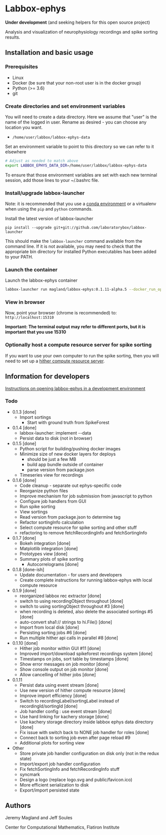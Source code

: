 # Labbox-ephys

**Under development** (and seeking helpers for this open source project)

Analysis and visualization of neurophysiology recordings and spike sorting results.

## Installation and basic usage

### Prerequisites

* Linux
* Docker (be sure that your non-root user is in the docker group)
* Python (>= 3.6)
* git

### Create directories and set environment variables

You will need to create a data directory. Here we assume that "user" is the name of the logged in user. Rename as desired - you can choose any location you want.

* `/home/user/labbox/labbox-ephys-data`

Set an environment variable to point to this directory so we can refer to it elsewhere

```bash
# Adjust as needed to match above
export LABBOX_EPHYS_DATA_DIR=/home/user/labbox/labbox-ephys-data
```

To ensure that those environment variables are set with each new terminal session, add those lines to your ~/.bashrc file.

### Install/upgrade labbox-launcher

Note: it is recommended that you use a [conda environment](https://docs.conda.io/projects/conda/en/latest/user-guide/tasks/manage-environments.html) or a virtualenv when using the `pip` and `python` commands.

Install the latest version of labbox-launcher

```
pip install --upgrade git+git://github.com/laboratorybox/labbox-launcher
```

This should make the `labbox-launcher` command available from the command line. If it is not available, you may need to check that the appropriate bin directory for installed Python executables has been added to your PATH.

### Launch the container

Launch the labbox-ephys container

```bash
labbox-launcher run magland/labbox-ephys:0.1.11-alpha.5 --docker_run_opts "--net host" --data $LABBOX_EPHYS_DATA_DIR
```

### View in browser

Now, point your browser (chrome is recommended) to: `http://localhost:15310`

**Important: The terminal output may refer to different ports, but it is important that you use 15310**

### Optionally host a compute resource server for spike sorting

If you want to use your own computer to run the spike sorting, then you will need to set up a [hither compute resource server](doc/host-compute-resource.md).

## Information for developers

[Instructions on opening labbox-ephys in a development environment](doc/development-environment.md)

### Todo

* 0.1.3 [done]
    - Import sortings
        - Start with ground truth from SpikeForest
* 0.1.4 [done]
    - labbox-launcher: implement --data
    - Persist data to disk (not in browser)
* 0.1.5 [done]
    - Python script for building/pushing docker images
    - Minimize size of new docker layers for deploys
        - should be just a few MB
        - build app bundle outside of container
        - parse version from package.json
    - Timeseries view for recordings
* 0.1.6 [done]
    - Code cleanup - separate out ephys-specific code
    - Reorganize python files
    - Improve mechanism for job submission from javascript to python
    - Configure job handlers from GUI
    - Run spike sorting
    - View sortings
    - Read version from package.json to determine tag
    - Refactor sortingInfo calculation
    - Select compute resource for spike sorting and other stuff
    - refactoring to remove fetchRecordingInfo and fetchSortingInfo
* 0.1.7 [done]
    - Bokeh integration [done]
    - Matplotlib integration [done]
    - Prototypes view [done]
    - Summary plots of spike sorting
        - Autocorrelograms [done]
* 0.1.8 [done-ish]
    - Update documentation - for users and developers
    - Create complete instructions for running labbox-ephys with local compute resource
* 0.1.9 [done]
    - reorganized labbox rec extractor [done]
    - switch to using recordingObject throughout [done]
    - switch to using sortingObject throughout #3 [done]
    - when recording is deleted, also delete the associated sortings #5 [done]
    - auto-convert sha1:// strings to hi.File() [done]
    - Import from local disk [done]
    - Persisting sorting jobs #6 [done]
    - Run multiple hither api calls in parallel #8 [done]
* 0.1.10 [done]
    - Hither job monitor within GUI #11 [done]
    - Improved import/download spikeforest recordings system [done]
    - Timestamps on jobs, sort table by timestamps [done]
    - Show error messages on job monitor [done]
    - Show console output on job monitor [done]
    - Allow cancelling of hither jobs [done]
* 0.1.11
    - Persist data using event stream [done]
    - Use new version of hither compute resource [done]
    - Improve import efficiency [done]
    - Switch to recordingLabel/sortingLabel instead of recordingId/sortingId [done]
    - Job handler config : use event stream [done]
    - Use hard linking for kachery storage [done]
    - Use kachery storage directory inside labbox ephys data directory [done]
    - Fix issue with switch back to NONE job handler for roles [done]
    - Connect back to sorting job even after page reload #9
    - Additional plots for sorting view
* Other
    - Store private job handler configuration on disk only (not in the redux state)
    - Import/export job handler configuration
    - Fix fetchSortingInfo and fetchRecordingInfo stuff
    - syncmark
    - Design a logo (replace logo.svg and public/favicon.ico)
    - More efficient serialization to disk
    - Export/import persisted state

## Authors

Jeremy Magland and Jeff Soules

Center for Computational Mathematics, Flatiron Institute
